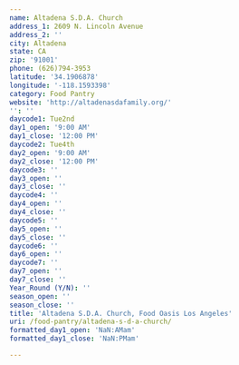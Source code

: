 ```yaml
---
name: Altadena S.D.A. Church
address_1: 2609 N. Lincoln Avenue
address_2: ''
city: Altadena
state: CA
zip: '91001'
phone: (626)794-3953
latitude: '34.1906878'
longitude: '-118.1593398'
category: Food Pantry
website: 'http://altadenasdafamily.org/'
'': ''
daycode1: Tue2nd
day1_open: '9:00 AM'
day1_close: '12:00 PM'
daycode2: Tue4th
day2_open: '9:00 AM'
day2_close: '12:00 PM'
daycode3: ''
day3_open: ''
day3_close: ''
daycode4: ''
day4_open: ''
day4_close: ''
daycode5: ''
day5_open: ''
day5_close: ''
daycode6: ''
day6_open: ''
daycode7: ''
day7_open: ''
day7_close: ''
Year_Round (Y/N): ''
season_open: ''
season_close: ''
title: 'Altadena S.D.A. Church, Food Oasis Los Angeles'
uri: /food-pantry/altadena-s-d-a-church/
formatted_day1_open: 'NaN:AMam'
formatted_day1_close: 'NaN:PMam'

---
```

